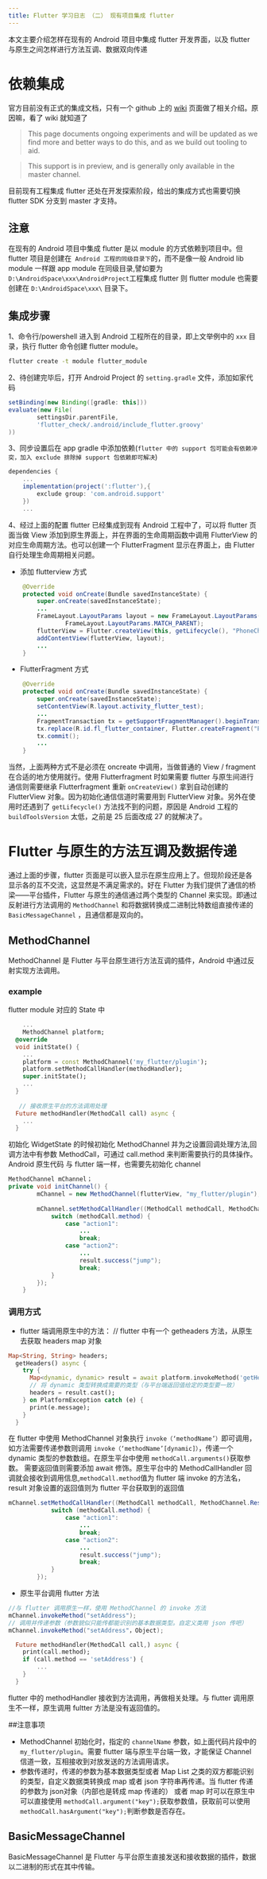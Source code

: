 ```yaml
---
title: Flutter 学习日志 （二） 现有项目集成 flutter
---
```


本文主要介绍怎样在现有的 Android 项目中集成 flutter 开发界面，以及 flutter 与原生之间怎样进行方法互调、数据双向传递
# 依赖集成
官方目前没有正式的集成文档，只有一个 github 上的 [wiki](https://github.com/flutter/flutter/wiki/Add-Flutter-to-existing-apps#experiment-turn-the-flutter-project-into-a-module) 页面做了相关介绍。原因嘛，看了 wiki 就知道了

>This page documents ongoing experiments and will be updated as we find more and better ways to do this, and as we build out tooling to aid.

>This support is in preview, and is generally only available in the master channel.

目前现有工程集成 flutter 还处在开发探索阶段，给出的集成方式也需要切换 flutter SDK 分支到 master 才支持。

## 注意
在现有的 Android 项目中集成 flutter 是以 module 的方式依赖到项目中。但 flutter 项目是创建在` Android 工程的同级目录下`的，而不是像一般 Android lib module 一样跟 app module 在同级目录,譬如要为 `D:\AndroidSpace\xxx\AndroidProject`工程集成 flutter 则 flutter module 也需要创建在 `D:\AndroidSpace\xxx\` 目录下。
## 集成步骤
1、命令行/powershell 进入到 Android 工程所在的目录，即上文举例中的 `xxx` 目录，执行 flutter 命令创建 flutter module。
```cmd
flutter create -t module flutter_module
```
2、待创建完毕后，打开 Android Project 的 `setting.gradle` 文件，添加如家代码
``` groovy
setBinding(new Binding([gradle: this]))                       
evaluate(new File( 
        settingsDir.parentFile,
        'flutter_check/.android/include_flutter.groovy'
))
```
3、同步设置后在 app gradle 中添加依赖(`flutter 中的 support 包可能会有依赖冲突，加入 exclude 排除掉 support 包依赖即可解决`)
``` groovy
dependencies {
    ...
    implementation(project(':flutter'),{
        exclude group: 'com.android.support'
    })
	...
```
4、经过上面的配置 flutter 已经集成到现有 Android 工程中了，可以将 flutter 页面当做 View 添加到原生界面上，并在界面的生命周期函数中调用 FlutterView 的对应生命周期方法。也可以创建一个 FlutterFragment 显示在界面上，由 Flutter 自行处理生命周期相关问题。
- 添加 flutterview 方式
```java
    @Override
    protected void onCreate(Bundle savedInstanceState) {
        super.onCreate(savedInstanceState);
		...
        FrameLayout.LayoutParams layout = new FrameLayout.LayoutParams(FrameLayout.LayoutParams.MATCH_PARENT,
                FrameLayout.LayoutParams.MATCH_PARENT);
        flutterView = Flutter.createView(this, getLifecycle(), "PhoneCheck");
        addContentView(flutterView, layout);
		...
    }
``` 
- FlutterFragment 方式
```java
    @Override
    protected void onCreate(Bundle savedInstanceState) {
        super.onCreate(savedInstanceState);
        setContentView(R.layout.activity_flutter_test);
		...
        FragmentTransaction tx = getSupportFragmentManager().beginTransaction();
        tx.replace(R.id.fl_flutter_container, Flutter.createFragment("PhoneCheck"));
        tx.commit();
		...
    }
```
当然，上面两种方式不是必须在 oncreate 中调用，当做普通的 View / fragment 在合适的地方使用就行。使用 Flutterfragment 时如果需要 flutter 与原生间进行通信则需要继承 Flutterfragment 重新 `onCreateView()` 拿到自动创建的 FlutterView 对象。因为初始化通信信道时需要用到 FlutterView 对象。另外在使用时还遇到了 `getLifecycle()` 方法找不到的问题，原因是 Android 工程的 `buildToolsVersion` 太低，之前是 25 后面改成 27 的就解决了。

# Flutter 与原生的方法互调及数据传递
通过上面的步骤，flutter 页面是可以嵌入显示在原生应用上了。但现阶段还是各显示各的互不交流，这显然是不满足需求的。好在 Flutter 为我们提供了通信的桥梁——平台插件，Flutter 与原生的通信通过两个类型的 Channel 来实现。即通过反射进行方法调用的 `MethodChannel` 和将数据转换成二进制比特数组直接传递的 `BasicMessageChannel` ，且通信都是双向的。
## MethodChannel
MethodChannel 是 Flutter 与平台原生进行方法互调的插件，Android 中通过反射实现方法调用。
### example
flutter module 对应的 State 中
``` dart
	...
	MethodChannel platform;
  @override
  void initState() {
	...
    platform = const MethodChannel('my_flutter/plugin');
    platform.setMethodCallHandler(methodHandler);
    super.initState();
	...
  }
  
   // 接收原生平台的方法调用处理
  Future methodHandler(MethodCall call) async {
	...
  }
```
初始化 WidgetState 的时候初始化 MethodChannel 并为之设置回调处理方法,回调方法中有参数 MethodCall，可通过 call.method 来判断需要执行的具体操作。
Android 原生代码
与 flutter 端一样，也需要先初始化 channel
```java
MethodChannel mChannel；
private void initChannel() {
        mChannel = new MethodChannel(flutterView, "my_flutter/plugin");
        
        mChannel.setMethodCallHandler((MethodCall methodCall, MethodChannel.Result result) -> {
            switch (methodCall.method) {
                case "action1":
                    ...
                    break;
                case "action2":
					...
                    result.success("jump");
                    break;
            }
        });
    }
```
### 调用方式
- flutter 端调用原生中的方法：
//  flutter 中有一个 getheaders 方法，从原生去获取 headers map 对象 
```dart
Map<String, String> headers;
  getHeaders() async {
    try {
      Map<dynamic, dynamic> result = await platform.invokeMethod('getHeaders');
	  // 将 dynamic 类型转换成需要的类型（与平台端返回值给定的类型要一致）
      headers = result.cast();
    } on PlatformException catch (e) {
      print(e.message);
    }
  }
```
在 flutter 中使用 MethodChannel 对象执行 `invoke（‘methodName’）`即可调用，如方法需要传递参数则调用 `invoke（‘methodName’[dynamic]）`，传递一个 dynamic 类型的参数数组。在原生平台中使用 `methodCall.arguments()`获取参数。 需要返回值则需要添加 await 修饰。原生平台中的 MethodCallHandler 回调就会接收到调用信息,`methodCall.method`值为 flutter 端 invoke 的方法名，result 对象设置的返回值则为 flutter 平台获取到的返回值
```java
mChannel.setMethodCallHandler((MethodCall methodCall, MethodChannel.Result result) -> {
            switch (methodCall.method) {
                case "action1":
                    ...
                    break;
                case "action2":
					...
                    result.success("jump");
                    break;
            }
        });
```
- 原生平台调用 flutter 方法
```java
//与 flutter 调用原生一样，使用 MethodChannel 的 invoke 方法
mChannel.invokeMethod("setAddress");
// 调用并传递参数（参数貌似只能传都能识别的基本数据类型。自定义类用 json 传吧）
mChannel.invokeMethod("setAddress"，Object);
```
```dart
  Future methodHandler(MethodCall call,) async {
    print(call.method);
    if (call.method == 'setAddress') {
		...
    }
  }
```
flutter 中的 methodHandler 接收到方法调用，再做相关处理。与 flutter 调用原生不一样，原生调用 fultter 方法是没有返回值的。

##注意事项
- MethodChannel 初始化时，指定的 `channelName` 参数，如上面代码片段中的`my_flutter/plugin`。需要 flutter 端与原生平台端一致，才能保证 Channel 信道一致，互相接收到对放发送的方法调用请求。
- 参数传递时，传递的参数为基本数据类型或者 Map List 之类的双方都能识别的类型，自定义数据类转换成 map 或者 json 字符串再传递。当 flutter 传递的参数为 json对象（内部也是转成 map 传递的） 或者 map 时可以在原生中可以直接使用 `methodCall.argument("key");`获取参数值，获取前可以使用 `methodCall.hasArgument("key");`判断参数是否存在。

## BasicMessageChannel
BasicMessageChannel 是 Flutter 与平台原生直接发送和接收数据的插件，数据以二进制的形式在其中传输。
